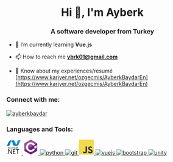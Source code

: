 <h1 align="center">Hi 👋, I'm Ayberk</h1>
<h3 align="center">A software developer from Turkey</h3>

- 🌱 I’m currently learning **Vue.js**

- 📫 How to reach me **ybrk01@gmail.com**

- 📄 Know about my experiences/resumé [https://www.kariyer.net/ozgecmis/AyberkBaydarEn](https://www.kariyer.net/ozgecmis/AyberkBaydarEn)

<h3 align="left">Connect with me:</h3>
<p align="left">
<a href="https://www.linkedin.com/in/ayberkbaydar/" target="blank"><img align="center" src="https://raw.githubusercontent.com/rahuldkjain/github-profile-readme-generator/master/src/images/icons/Social/linked-in-alt.svg" alt="ayberkbaydar" height="30" width="40" /></a>

</p>

<h3 align="left">Languages and Tools:</h3>

<p align="left"><a href="https://dotnet.microsoft.com/" target="_blank" rel="noreferrer"> <img src="https://raw.githubusercontent.com/devicons/devicon/master/icons/dot-net/dot-net-original-wordmark.svg" alt="dotnet" width="40" height="40"/> </a>  <a href="https://learn.microsoft.com/en-us/dotnet/csharp/" target="_blank" rel="noreferrer"> <img src="https://raw.githubusercontent.com/devicons/devicon/master/icons/csharp/csharp-original.svg" alt="csharp" width="40" height="40"/> </a><a href="https://www.python.org/" target="_blank" rel="noreferrer"> <img src="https://repository-images.githubusercontent.com/255377613/9991a100-848b-11ea-82f4-ad56eb519dc0" alt="python" width="40" height="40"/> </a>
<a href="https://git-scm.com/" target="_blank" rel="noreferrer"><img src="https://www.vectorlogo.zone/logos/git-scm/git-scm-icon.svg" alt="git" width="40" height="40"/> </a> <a href="https://developer.mozilla.org/en-US/docs/Web/JavaScript" target="_blank" rel="noreferrer"> <img src="https://raw.githubusercontent.com/devicons/devicon/master/icons/javascript/javascript-original.svg" alt="javascript" width="40" height="40"/> </a>  <a href="https://vuejs.org/" target="_blank" rel="noreferrer"> <img src="https://user-images.githubusercontent.com/2678654/32683174-3e4fc48e-c647-11e7-98c0-96477a44bfa2.png" alt="vuejs" width="40" height="40"/></a><a href="https://getbootstrap.com/" target="_blank" rel="noreferrer"> <img src="https://camo.githubusercontent.com/2512b49c89512f2ff3718f7257f48ed5c46a4e331abbd890b6c5e8c0e458434f/68747470733a2f2f676574626f6f7473747261702e636f6d2f646f63732f352e322f6173736574732f6272616e642f626f6f7473747261702d6c6f676f2d736861646f772e706e67" alt="bootstrap" width="40" height="40"/> </a> <a href="https://unity.com/" target="_blank" rel="noreferrer"> <img src="https://www.vectorlogo.zone/logos/unity3d/unity3d-icon.svg" alt="unity" width="40" height="40"/> </a>
  
  
  
  
